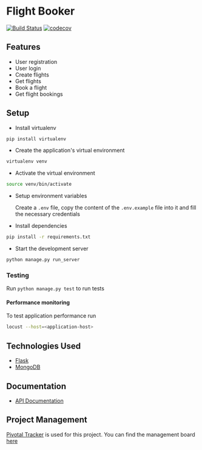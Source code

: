 # Flight Booker

[![Build Status](https://travis-ci.com/otseobande/flight-booker.svg?branch=master)](https://travis-ci.com/otseobande/flight-booker) [![codecov](https://codecov.io/gh/otseobande/flight-booker/branch/master/graph/badge.svg)](https://codecov.io/gh/otseobande/flight-booker)

## Features

- User registration
- User login
- Create flights
- Get flights
- Book a flight
- Get flight bookings

## Setup

- Install virtualenv

```bash
pip install virtualenv
```

- Create the application's virtual environment

```bash
virtualenv venv
```

- Activate the virtual environment

```bash
source venv/bin/activate
```

- Setup environment variables

  Create a `.env` file, copy the content of the `.env.example` file into it and fill the necessary credentials

- Install dependencies

```bash
pip install -r requirements.txt
```

- Start the development server

```bash
python manage.py run_server
```

### Testing

Run `python manage.py test` to run tests

#### Performance monitoring

To test application performance run

```bash
locust --host=<application-host>
```

## Technologies Used

- [Flask](http://flask.pocoo.org/)
- [MongoDB](https://www.mongodb.com/)


## Documentation

- [API Documentation](https://documenter.getpostman.com/view/3424044/S1a4Y7Yo?version=latest#ea2cb554-596b-4939-a55c-60a23c9bcb71)

## Project Management

[Pivotal Tracker](https://www.pivotaltracker.com) is used for this project. You can find the management board [here](https://www.pivotaltracker.com/n/projects/2358405)

